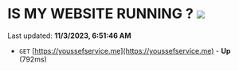# IS MY WEBSITE RUNNING ? [![](https://img.shields.io/static/v1?label=Sponsor&message=%E2%9D%A4&logo=GitHub&color=%23fe8e86)](https://github.com/sponsors/<username>)

Last updated: **11/3/2023, 6:51:46 AM**

- `GET` [https://youssefservice.me](https://youssefservice.me) - **Up** (792ms)
